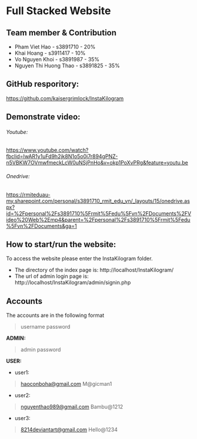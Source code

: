 # Full Stacked Website
## Team member & Contribution

- Pham Viet Hao - s3891710 - 20% 
- Khai Hoang - s3911417 - 10%
- Vo Nguyen Khoi - s3891987 - 35%
- Nguyen Thi Huong Thao - s3891825 - 35%

## GitHub resporitory:
https://github.com/kaisergrimlock/InstaKilogram

## Demonstrate video: 
###### Youtube:
https://www.youtube.com/watch?fbclid=IwAR1y1uFd9h2jk8N1o5o0j7r894gPNZ-n5VBKW7OVmwfmeckLcW0uNSjPnHo&v=okp1PoXvPRg&feature=youtu.be
###### Onedrive:
https://rmiteduau-my.sharepoint.com/personal/s3891710_rmit_edu_vn/_layouts/15/onedrive.aspx?id=%2Fpersonal%2Fs3891710%5Frmit%5Fedu%5Fvn%2FDocuments%2FVideo%20Web%2Emp4&parent=%2Fpersonal%2Fs3891710%5Frmit%5Fedu%5Fvn%2FDocuments&ga=1

## How to start/run the website:
To access the website please enter the InstaKilogram folder. 
- The directory of the index page is: http://localhost/InstaKilogram/
- The url of admin login page is: http://localhost/InstaKilogram/admin/signin.php

## Accounts
The accounts are in the following format
> username
> password
	
**ADMIN:**
> admin
> password

**USER:**
- user1:
> haoconboha@gmail.com
> M@gicman1

- user2:
> nguyenthao989@gmail.com
> Bambu@1212

- user3:
> 8214deviantart@gmail.com
> Hello@1234


